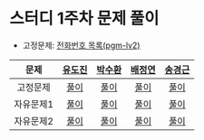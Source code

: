 # 스터디 1주차 문제 풀이

- 고정문제: [전화번호 목록(pgm-lv2)](https://school.programmers.co.kr/learn/courses/30/lessons/42577)

|  문제   | [유도진](https://github.com/dojinyou) | [박수환](https://github.com/5uhwann) | [배정연](https://github.com/jungyeons) | [송경근](https://github.com/songkg7) |
|:---:|:---:|:---:|:---:|:---:|
| 고정문제  |  [풀이]()  | [풀이]()  |  [풀이]()   |[풀이](https://github.com/songkg7/java-practice/commit/072aed14bf494cd954f3ab10197362029fc5bf7b)|
| 자유문제1 |  [풀이]()  | [풀이]()  |  [풀이]()   |[풀이](https://github.com/songkg7/java-practice/commit/6bfd31a59d01c519a32f9028eb47280a7bf2b21c)|
| 자유문제2 |  [풀이]()  | [풀이]()  |  [풀이]()   |[풀이](https://github.com/songkg7/java-practice/commit/b4f366ccc95329dfdf73c68c468ea0ef8f650459)|
